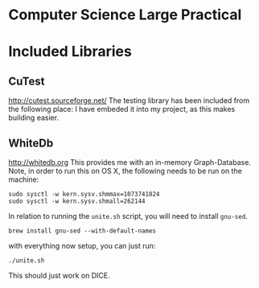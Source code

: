 # Computer Science Large Practical

# Included Libraries
## CuTest
http://cutest.sourceforge.net/
The testing library has been included from the following place:
I have embeded it into my project, as this makes building easier.

## WhiteDb
http://whitedb.org
This provides me with an in-memory Graph-Database.
Note, in order to run this on OS X, the following needs to be run on the machine:

    sudo sysctl -w kern.sysv.shmmax=1073741824
    sudo sysctl -w kern.sysv.shmall=262144

In relation to running the `unite.sh` script, you will need to install `gnu-sed`.

    brew install gnu-sed --with-default-names

with everything now setup, you can just run:

    ./unite.sh

This should just work on DICE.
